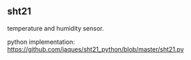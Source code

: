 sht21
---------------

temperature and humidity sensor.

python implementation: https://github.com/jaques/sht21_python/blob/master/sht21.py
